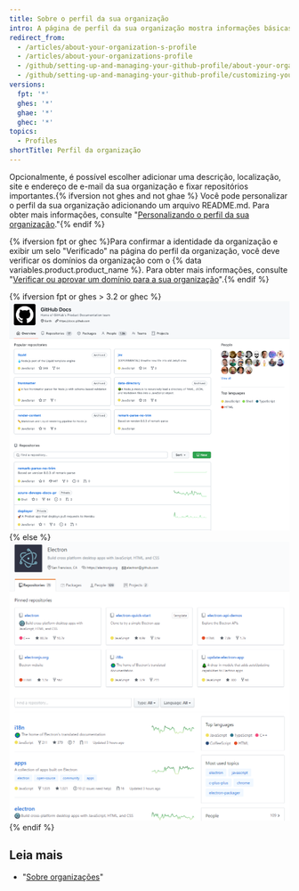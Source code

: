 ```yaml
---
title: Sobre o perfil da sua organização
intro: A página de perfil da sua organização mostra informações básicas sobre a sua organização.
redirect_from:
  - /articles/about-your-organization-s-profile
  - /articles/about-your-organizations-profile
  - /github/setting-up-and-managing-your-github-profile/about-your-organizations-profile
  - /github/setting-up-and-managing-your-github-profile/customizing-your-profile/about-your-organizations-profile
versions:
  fpt: '*'
  ghes: '*'
  ghae: '*'
  ghec: '*'
topics:
  - Profiles
shortTitle: Perfil da organização
---
```


Opcionalmente, é possível escolher adicionar uma descrição, localização, site e endereço de e-mail da sua organização e fixar repositórios importantes.{% ifversion not ghes and not ghae %} Você pode personalizar o perfil da sua organização adicionando um arquivo README.md. Para obter mais informações, consulte "[Personalizando o perfil da sua organização](/organizations/collaborating-with-groups-in-organizations/customizing-your-organizations-profile)."{% endif %}

{% ifversion fpt or ghec %}Para confirmar a identidade da organização e exibir um selo "Verificado" na página do perfil da organização, você deve verificar os domínios da organização com o {% data variables.product.product_name %}. Para obter mais informações, consulte "[Verificar ou aprovar um domínio para a sua organização](/organizations/managing-organization-settings/verifying-or-approving-a-domain-for-your-organization)".{% endif %}

{% ifversion fpt or ghes > 3.2 or ghec %}
![Exemplo de página de perfil da organização](/assets/images/help/organizations/org_profile_with_overview.png)
{% else %}
![Exemplo de página de perfil da organização](/assets/images/help/profile/org_profile.png)
{% endif %}

## Leia mais

- "[Sobre organizações](/organizations/collaborating-with-groups-in-organizations/about-organizations)"
